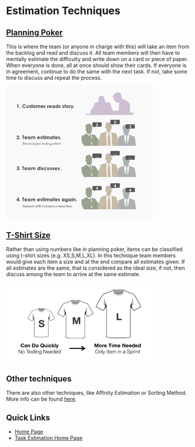 # Estimation Techniques

## [Planning Poker](https://www.mountaingoatsoftware.com/agile/planning-poker)

This is where the team (or anyone in charge with this) will take an item from the backlog and read and discuss it. All team members will then have to mentally estimate the difficulty and write down on a card or piece of paper. When everyone is done, all at once should show their cards. If everyone is in agreement, continue to do the same with the next task. If not, take some time to discuss and repeat the process.

<img src="../TaskEstimation/Images/planning-poker.png" alt="Planning Poker Image" width="400">

## [T-Shirt Size](https://explainagile.com/blog/t-shirt-size-estimation/)

Rather than using numbers like in planning poker, items can be classified using t-shirt sizes (e.g. XS,S,M,L,XL). In this technique team members would give each item a size and at the end compare all estimates given. If all estimates are the same, that is considered as the ideal size, if not, then discuss among the team to arrive at the same estimate.

<img src="../TaskEstimation/Images/tshirt-size.png" alt="T-Shirt Size Image" width="400">

## Other techniques

There are also other techniques, like Affinity Estimation or Sorting Method. More info can be found [here](https://medium.com/@warren2lynch/top-7-most-popular-agile-estimation-methods-for-user-stories-69fccf5e418e).

## Quick Links
  * [Home Page](../README.md)
  * [Task Estimation Home Page](TaskEstimation.md)